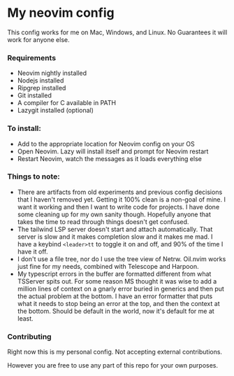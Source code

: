 # My neovim config

This config works for me on Mac, Windows, and Linux. No Guarantees it will work for anyone else. 


### Requirements

- Neovim nightly installed
- Nodejs installed
- Ripgrep installed
- Git installed
- A compiler for C available in PATH
- Lazygit installed (optional)

### To install: 
- Add to the appropriate location for Neovim config on your OS
- Open Neovim. Lazy will install itself and prompt for Neovim restart
- Restart Neovim, watch the messages as it loads everything else

### Things to note: 
- There are artifacts from old experiments and previous config decisions that I haven't removed yet. Getting it 100% clean is a non-goal of mine. I want it working and then I want to write code for projects. I have done some cleaning up for my own sanity though. Hopefully anyone that takes the time to read through things doesn't get confused. 
- The tailwind LSP server doesn't start and attach automatically. That server is slow and it makes completion slow and it makes me mad. I have a keybind `<leader>tt` to toggle it on and off, and 90% of the time I have it off.
- I don't use a file tree, nor do I use the tree view of Netrw. Oil.nvim works just fine for my needs, combined with Telescope and Harpoon.
- My typescript errors in the buffer are formatted different from what TSServer spits out. For some reason MS thought it was wise to add a million lines of context on a gnarly error buried in generics and then put the actual problem at the bottom. I have an error formatter that puts what it needs to stop being an error at the top, and then the context at the bottom. Should be default in the world, now it's default for me at least. 

### Contributing

Right now this is my personal config. Not accepting external contributions. 

However you are free to use any part of this repo for your own purposes. 
